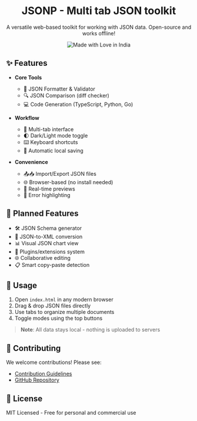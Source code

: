 <h1 align="center">JSONP - Multi tab JSON toolkit</h1>

<p align="center">
  A versatile web-based toolkit for working with JSON data. Open-source and works offline!
</p>

<p align="center">
  <img src="https://madewithlove.now.sh/in?heart=true&colorA=%23ff671f&colorB=%23046a38&text=India" alt="Made with Love in India">
</p>


## ✨ Features

- **Core Tools**
  - 🧹 JSON Formatter & Validator
  - 🔍 JSON Comparison (diff checker)
  - 💻 Code Generation (TypeScript, Python, Go)
  
- **Workflow**
  - 📑 Multi-tab interface
  - 🌓 Dark/Light mode toggle
  - ⌨️ Keyboard shortcuts
  - 💾 Automatic local saving

- **Convenience**
  - 📤📥 Import/Export JSON files
  - 🌐 Browser-based (no install needed)
  - 🔄 Real-time previews
  - 🚦 Error highlighting

## 🚧 Planned Features
- 🛠 JSON Schema generator
- 🔄 JSON-to-XML conversion
- 📊 Visual JSON chart view
- 🧩 Plugins/extensions system
- 🌐 Collaborative editing
- 📋 Smart copy-paste detection

## 🚀 Usage
1. Open `index.html` in any modern browser
2. Drag & drop JSON files directly
3. Use tabs to organize multiple documents
4. Toggle modes using the top buttons

> **Note**: All data stays local - nothing is uploaded to servers

## 🤝 Contributing
We welcome contributions! Please see:
- [Contribution Guidelines](https://github.com/shravan20/jsonp/blob/main/CONTRIBUTING.md)
- [GitHub Repository](https://github.com/shravan20/jsonp)

## 📄 License
MIT Licensed - Free for personal and commercial use
